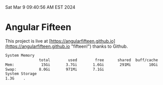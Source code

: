 Sat Mar  9 09:40:56 AM EST 2024

# Angular Fifteen


This project is live at [https://angularfifteen.github.io](https://angularfifteen.github.io "fifteen!") thanks to Github.

```bash
System Memory
               total        used        free      shared  buff/cache   available
Mem:            15Gi       3.7Gi       1.6Gi       291Mi        10Gi        11Gi
Swap:          8.0Gi       971Mi       7.1Gi
System Storage
1.3G	.
```
```bash
